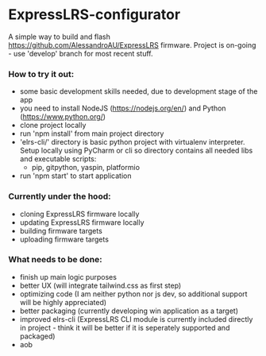 # ExpressLRS-configurator

A simple way to build and flash https://github.com/AlessandroAU/ExpressLRS firmware. Project is on-going - use 'develop' branch for most recent stuff.

### How to try it out:
 - some basic development skills needed, due to development stage of the app
 - you need to install NodeJS (https://nodejs.org/en/) and Python (https://www.python.org/)
 - clone project locally
 - run 'npm install' from main project directory
 - 'elrs-cli/' directory is basic python project with virtualenv interpreter. Setup locally using PyCharm or cli so directory contains all needed libs and executable scripts:
   - pip, gitpython, yaspin, platformio
 - run 'npm start' to start application

### Currently under the hood:
 - cloning ExpressLRS firmware locally
 - updating ExpressLRS firmware locally
 - building firmware targets
 - uploading firmware targets
 
### What needs to be done:
 - finish up main logic purposes
 - better UX (will integrate tailwind.css as first step)
 - optimizing code (I am neither python nor js dev, so additional support will be highly appreciated)
 - better packaging (currently developing win application as a target)
 - improved elrs-cli (ExpressLRS CLI module is currently included directly in project - think it will be better if it is seperately supported and packaged)
 - aob
